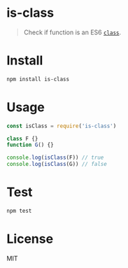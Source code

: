 # is-class

> Check if function is an ES6 [`class`](https://developer.mozilla.org/en-US/docs/Web/JavaScript/Reference/Classes).

# Install

```bash
npm install is-class
```

# Usage

```javascript
const isClass = require('is-class')

class F {}
function G() {}

console.log(isClass(F)) // true
console.log(isClass(G)) // false
```

# Test

```bash
npm test
```

# License

MIT

